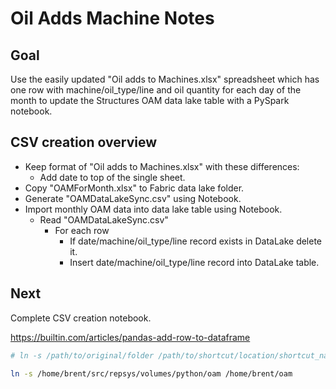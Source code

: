 # Oil Adds Machine Notes

## Goal

Use the easily updated "Oil adds to Machines.xlsx" spreadsheet which has one row with machine/oil_type/line and oil quantity for each day of the month to update the Structures OAM data lake table with a PySpark notebook.

## CSV creation overview

- Keep format of "Oil adds to Machines.xlsx" with these differences:
  - Add date to top of the single sheet.
- Copy "OAMForMonth.xlsx" to Fabric data lake folder.
- Generate "OAMDataLakeSync.csv" using Notebook.
- Import monthly OAM data into data lake table using Notebook.
  - Read "OAMDataLakeSync.csv"
    - For each row
      - If date/machine/oil_type/line record exists in DataLake delete it.
      - Insert date/machine/oil_type/line record into DataLake table.

## Next

Complete CSV creation notebook.

<https://builtin.com/articles/pandas-add-row-to-dataframe>

```bash
# ln -s /path/to/original/folder /path/to/shortcut/location/shortcut_name

ln -s /home/brent/src/repsys/volumes/python/oam /home/brent/oam
```
